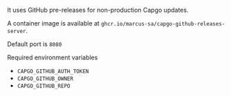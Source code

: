 It uses GitHub pre-releases for non-production Capgo updates.

A container image is available at `ghcr.io/marcus-sa/capgo-github-releases-server`.

Default port is `8080`

Required environment variables
- `CAPGO_GITHUB_AUTH_TOKEN`
- `CAPGO_GITHUB_OWNER`
- `CAPGO_GITHUB_REPO`